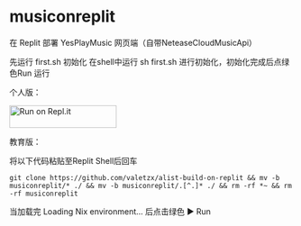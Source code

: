 # musiconreplit
在 Replit 部署 YesPlayMusic 网页端（自带NeteaseCloudMusicApi）

先运行 first.sh 初始化
在shell中运行 sh first.sh 进行初始化，初始化完成后点绿色Run 运行

个人版：

<a href="https://repl.it/github/valetzx/musiconreplit">
  <img alt="Run on Repl.it" src="https://repl.it/badge/github/valetzx/musiconreplit" style="height: 40px; width: 190px;" />
</a>

教育版：

将以下代码粘贴至Replit Shell后回车

`git clone https://github.com/valetzx/alist-build-on-replit && mv -b musiconreplit/* ./ && mv -b musiconreplit/.[^.]* ./ && rm -rf *~ && rm -rf musiconreplit`

当加载完 Loading Nix environment... 后点击绿色 ▶ Run

